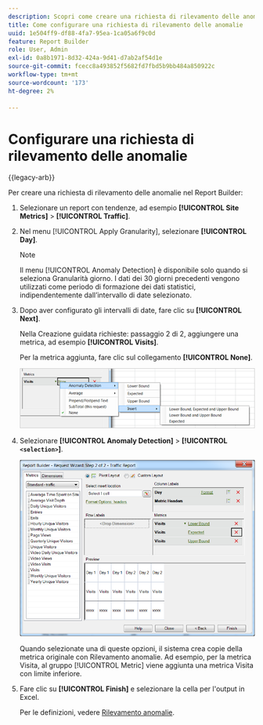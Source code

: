 ```yaml
---
description: Scopri come creare una richiesta di rilevamento delle anomalie in Report Builder.
title: Come configurare una richiesta di rilevamento delle anomalie
uuid: 1e504ff9-df88-4fa7-95ea-1ca05a6f9c0d
feature: Report Builder
role: User, Admin
exl-id: 0a8b1971-8d32-424a-9d41-d7ab2af54d1e
source-git-commit: fcecc8a493852f5682fd7fbd5b9bb484a850922c
workflow-type: tm+mt
source-wordcount: '173'
ht-degree: 2%

---
```


# Configurare una richiesta di rilevamento delle anomalie

{{legacy-arb}}

Per creare una richiesta di rilevamento delle anomalie nel Report Builder:

1. Selezionare un report con tendenze, ad esempio **[!UICONTROL Site Metrics]** > **[!UICONTROL Traffic]**.
1. Nel menu [!UICONTROL Apply Granularity], selezionare **[!UICONTROL Day]**.

   >[!NOTE]
   >
   >Il menu [!UICONTROL Anomaly Detection] è disponibile solo quando si seleziona Granularità giorno. I dati dei 30 giorni precedenti vengono utilizzati come periodo di formazione dei dati statistici, indipendentemente dall’intervallo di date selezionato.

1. Dopo aver configurato gli intervalli di date, fare clic su **[!UICONTROL Next]**.

   Nella Creazione guidata richieste: passaggio 2 di 2, aggiungere una metrica, ad esempio **[!UICONTROL Visits]**.

   Per la metrica aggiunta, fare clic sul collegamento **[!UICONTROL None]**.

   ![Schermata che mostra il rilevamento delle anomalie, quindi Inserisci e inserisci le opzioni per Limite inferiore e superiore e previsto.](assets/anomaly_select.png)

1. Selezionare **[!UICONTROL Anomaly Detection]** > **[!UICONTROL `<selection>`]**.

   ![Schermata che mostra il passaggio 2 della Creazione guidata richieste - Rapporto traffico.](assets/anomaly_visit.png)

   Quando selezionate una di queste opzioni, il sistema crea copie della metrica originale con Rilevamento anomalie. Ad esempio, per la metrica Visita, al gruppo [!UICONTROL Metric] viene aggiunta una metrica Visita con limite inferiore.
1. Fare clic su **[!UICONTROL Finish]** e selezionare la cella per l&#39;output in Excel.

   Per le definizioni, vedere [Rilevamento anomalie](/help/analyze/analysis-workspace/c-anomaly-detection/anomaly-detection.md).
